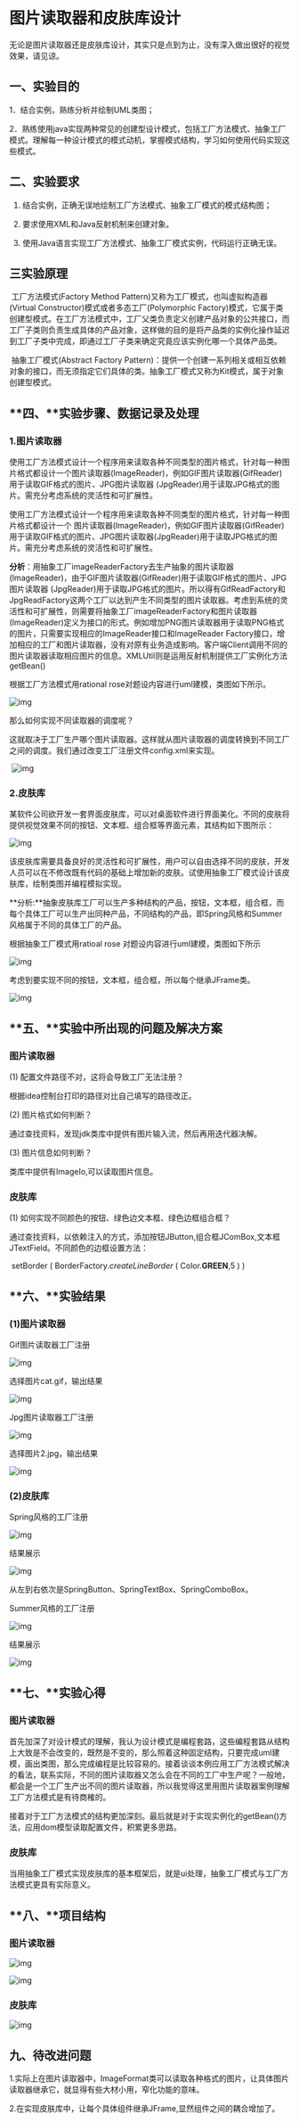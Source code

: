 # 图片读取器和皮肤库设计

无论是图片读取器还是皮肤库设计，其实只是点到为止，没有深入做出很好的视觉效果，请见谅。

## **一、实验目的**

1．结合实例，熟练分析并绘制UML类图；

2．熟练使用java实现两种常见的创建型设计模式，包括工厂方法模式、抽象工厂模式。理解每一种设计模式的模式动机，掌握模式结构，学习如何使用代码实现这些模式。

## **二、实验要求**

1. 结合实例，正确无误地绘制工厂方法模式、抽象工厂模式的模式结构图；

2. 要求使用XML和Java反射机制来创建对象。
3. 使用Java语言实现工厂方法模式、抽象工厂模式实例，代码运行正确无误。

## **三**实验原理

​		工厂方法模式(Factory Method Pattern)又称为工厂模式，也叫虚拟构造器(Virtual Constructor)模式或者多态工厂(Polymorphic Factory)模式，它属于类创建型模式。在工厂方法模式中，工厂父类负责定义创建产品对象的公共接口，而工厂子类则负责生成具体的产品对象，这样做的目的是将产品类的实例化操作延迟到工厂子类中完成，即通过工厂子类来确定究竟应该实例化哪一个具体产品类。

 

​		抽象工厂模式(Abstract Factory Pattern)：提供一个创建一系列相关或相互依赖对象的接口，而无须指定它们具体的类。抽象工厂模式又称为Kit模式，属于对象创建型模式。

 

## **四、**实验步骤、数据记录及处理

### 1.**图片读取器**

​		使用工厂方法模式设计一个程序用来读取各种不同类型的图片格式，针对每一种图片格式都设计一个图片读取器(ImageReader)，例如GIF图片读取器(GifReader)用于读取GIF格式的图片、JPG图片读取器	(JpgReader)用于读取JPG格式的图片。需充分考虑系统的灵活性和可扩展性。

使用工厂方法模式设计一个程序用来读取各种不同类型的图片格式，针对每一种图片格式都设计一个	图片读取器(ImageReader)，例如GIF图片读取器(GifReader)用于读取GIF格式的图片、JPG图片读取器(JpgReader)用于读取JPG格式的图片。需充分考虑系统的灵活性和可扩展性。

​		**分析**：用抽象工厂imageReaderFactory去生产抽象的图片读取器(ImageReader)，由于GIF图片读取器(GifReader)用于读取GIF格式的图片、JPG图片读取器	(JpgReader)用于读取JPG格式的图片。所以得有GifReadFactory和JpgReadFactory这两个工厂以达到产生不同类型的图片读取器。考虑到系统的灵活性和可扩展性，则需要将抽象工厂imageReaderFactory和图片读取器(ImageReader)定义为接口的形式。例如增加PNG图片读取器用于读取PNG格式的图片，只需要实现相应的ImageReader接口和ImageReader Factory接口，增加相应的工厂和图片读取器，没有对原有业务造成影响。客户端Client调用不同的图片读取器读取相应图片的信息。XMLUtil则是运用反射机制提供工厂实例化方法getBean()

根据工厂方法模式用rational rose对题设内容进行uml建模，类图如下所示。

 

![img](file:///C:\Users\dell\AppData\Local\Temp\ksohtml16760\wps1.jpg)  

 

那么如何实现不同读取器的调度呢？

这就取决于工厂生产哪个图片读取器。这样就从图片读取器的调度转换到不同工厂之间的调度。我们通过改变工厂注册文件config.xml来实现。

​          ![img](file:///C:\Users\dell\AppData\Local\Temp\ksohtml16760\wps2.jpg)

 

### **2.皮肤库**

某软件公司欲开发一套界面皮肤库，可以对桌面软件进行界面美化。不同的皮肤将提供视觉效果不同的按钮、文本框、组合框等界面元素，其结构如下图所示：

![img](file:///C:\Users\dell\AppData\Local\Temp\ksohtml16760\wps3.png)

该皮肤库需要具备良好的灵活性和可扩展性，用户可以自由选择不同的皮肤，开发人员可以在不修改既有代码的基础上增加新的皮肤。试使用抽象工厂模式设计该皮肤库，绘制类图并编程模拟实现。

​	**分析:**抽象皮肤库工厂可以生产多种结构的产品，按钮，文本框，组合框，而每个具体工厂可以生产出同种产品，不同结构的产品，即Spring风格和Summer风格属于不同的具体工厂的产品。

根据抽象工厂模式用ratioal rose 对题设内容进行uml建模，类图如下所示

 

![img](file:///C:\Users\dell\AppData\Local\Temp\ksohtml16760\wps4.jpg) 

 

 

 考虑到要实现不同的按钮，文本框，组合框，所以每个继承JFrame类。

 

![img](file:///C:\Users\dell\AppData\Local\Temp\ksohtml16760\wps5.jpg) 

 

 

## **五、**实验中所出现的问题及解决方案

 

### **图片读取器**

(1) 配置文件路径不对，这将会导致工厂无法注册？

根据idea控制台打印的路径对比自己填写的路径改正。

(2) 图片格式如何判断？

通过查找资料，发现jdk类库中提供有图片输入流，然后再用迭代器决解。

(3) 图片信息如何判断？

类库中提供有ImageIo,可以读取图片信息。

### **皮肤库**

(1) 如何实现不同颜色的按钮、绿色边文本框、绿色边框组合框？

   通过查找资料，以依赖注入的方式，添加按钮JButton,组合框JComBox,文本框JTextField。不同颜色的边框设置方法：

​	setBorder ( BorderFactory.*createLineBorder* ( Color.**GREEN**,5 ) )

 

## **六、**实验结果

### **(1)图片读取器**

Gif图片读取器工厂注册

![img](file:///C:\Users\dell\AppData\Local\Temp\ksohtml16760\wps6.jpg) 

选择图片cat.gif，输出结果

   ![img](file:///C:\Users\dell\AppData\Local\Temp\ksohtml16760\wps7.jpg)

Jpg图片读取器工厂注册

![img](file:///C:\Users\dell\AppData\Local\Temp\ksohtml16760\wps8.jpg) 

选择图片2.jpg，输出结果

![img](file:///C:\Users\dell\AppData\Local\Temp\ksohtml16760\wps9.jpg) 

### **(2)皮肤库**

  Spring风格的工厂注册

![img](file:///C:\Users\dell\AppData\Local\Temp\ksohtml16760\wps10.jpg) 

结果展示

![img](file:///C:\Users\dell\AppData\Local\Temp\ksohtml16760\wps11.jpg) 

从左到右依次是SpringButton、SpringTextBox、SpringComboBox。

 

Summer风格的工厂注册

![img](file:///C:\Users\dell\AppData\Local\Temp\ksohtml16760\wps12.jpg) 

 

结果展示

![img](file:///C:\Users\dell\AppData\Local\Temp\ksohtml16760\wps13.jpg) 

## **七、**实验心得

### **图片读取器**

 首先加深了对设计模式的理解，我认为设计模式是编程套路，这些编程套路从结构上大致是不会改变的，既然是不变的，那么照着这种固定结构，只要完成uml建模，画出类图，那么完成编程是比较容易的。接着谈谈本例应用工厂方法模式解决的看法，联系实际，不同的图片读取器又怎么会在不同的工厂中生产呢？一般地，都会是一个工厂生产出不同的图片读取器，所以我觉得这里用图片读取器案例理解工厂方法模式是有待商榷的。

接着对于工厂方法模式的结构更加深刻。最后就是对于实现实例化的getBean()方法，应用dom模型读取配置文件，积累更多思路。

 

### **皮肤库**

当用抽象工厂模式实现皮肤库的基本框架后，就是ui处理，抽象工厂模式与工厂方法模式更具有实际意义。

 

## **八、**项目结构

### **图片读取器**

![img](file:///C:\Users\dell\AppData\Local\Temp\ksohtml16760\wps14.jpg) 

![img](file:///C:\Users\dell\AppData\Local\Temp\ksohtml16760\wps15.jpg) 

 

### **皮肤库**

![img](file:///C:\Users\dell\AppData\Local\Temp\ksohtml16760\wps16.jpg) 

## 九、待改进问题

​	1.实际上在图片读取器中，ImageFormat类可以读取各种格式的图片，让具体图片读取器继承它，就显得有些大材小用，窄化功能的意味。

​	2.在实现皮肤库中，让每个具体组件继承JFrame,显然组件之间的耦合增加了。



